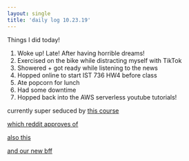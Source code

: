 ```yaml
---
layout: single
title: 'daily log 10.23.19'
---
```


Things I did today!

1. Woke up! Late! After having horrible dreams!
2. Exercised on the bike while distracting myself with TikTok
3. Showered + got ready while listening to the news
4. Hopped online to start IST 736 HW4 before class
5. Ate popcorn for lunch
6. Had some downtime
7. Hopped back into the AWS serverless youtube tutorials! 

currently super seduced by [this course](https://www.udemy.com/course/the-complete-web-development-bootcamp/?utm_source=youtube&moon=TETHYS1062&utm_medium=udemyads&utm_campaign=NEW-YT-PROS-TECH-Dev-KY-SCB-ExpandINST-WebDev-EN-ENG_._ci_1565838_._sl_ENG_._vi_TECH_._sd_All_._la_EN_._&utm_content=Overlay&utm_term=_._ag_78777333555_._ad_382722728607_._de_c_._dm__._pl_youtube.com_._ti_kwd-463558230_._li_9030953_._pd__._&gclid=CjwKCAjw9L_tBRBXEiwAOWVVCZBMXNG6zoyiHVzP7Pak3OLTFyUDzx8ubTWNdlAp4kJxhLYeatJU6hoCgiIQAvD_BwE)

[which reddit approves of](https://www.reddit.com/r/learnprogramming/comments/ab316a/angela_yus_the_complete_2019_web_development/)

[also this](https://www.reddit.com/r/learnprogramming/comments/dlo20q/my_experienced_programmer_friend_give_me_this/)

[and our new bff](https://github.com/jspruance)